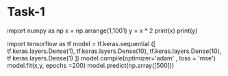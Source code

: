 # Task-1
import numpy as np
x = np.arrange(1,1001)
y = x * 2
print(x)
print(y)

import tensorflow as tf
model = tf.keras.sequential ([
tf.keras.layers.Dense(1),
tf.keras.layers.Dense(10),
tf.keras.layers.Dense(10),
tf.keras.layers.Dense(1)
])
model.compile(optimizer='adam' , loss = 'mse')
model.fit(x,y, epochs =200)
model.predict(np.array([500]))
